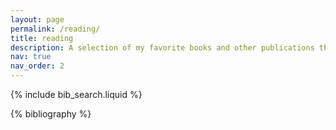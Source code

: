 ```yaml
---
layout: page
permalink: /reading/
title: reading
description: A selection of my favorite books and other publications that inspire me, as I do not yet have formal publications.
nav: true
nav_order: 2
---
```


<!-- _pages/publications.md -->

<!-- Bibsearch Feature -->

{% include bib_search.liquid %}

<div class="publications">

{% bibliography %}

</div>
